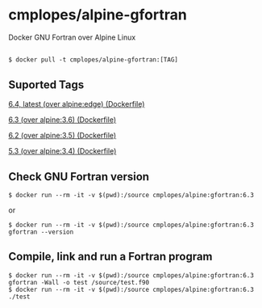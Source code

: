 # cmplopes/alpine-gfortran
Docker GNU Fortran over Alpine Linux

## 
```
$ docker pull -t cmplopes/alpine-gfortran:[TAG]
```

## Suported Tags

[6.4, latest (over alpine:edge) (Dockerfile)](https://github.com/cmplopes/alpine-gfortran/blob/master/6.4/Dockerfile)

[6.3 (over alpine:3.6) (Dockerfile)](https://github.com/cmplopes/alpine-gfortran/blob/master/6.3/Dockerfile)

[6.2 (over alpine:3.5) (Dockerfile)](https://github.com/cmplopes/alpine-gfortran/blob/master/6.2/Dockerfile)

[5.3 (over alpine:3.4) (Dockerfile)](https://github.com/cmplopes/alpine-gfortran/blob/master/5.3/Dockerfile)


## Check GNU Fortran version
```
$ docker run --rm -it -v $(pwd):/source cmplopes/alpine:gfortran:6.3
```
or
```
$ docker run --rm -it -v $(pwd):/source cmplopes/alpine:gfortran:6.3 gfortran --version
```

## Compile, link and run a Fortran program
```
$ docker run --rm -it -v $(pwd):/source cmplopes/alpine:gfortran:6.3 gfortran -Wall -o test /source/test.f90
$ docker run --rm -it -v $(pwd):/source cmplopes/alpine:gfortran:6.3 ./test
```
